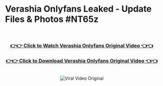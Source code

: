 # Verashia Onlyfans Leaked - Update Files & Photos #NT65z


<br>
<div align="center">
<h3><a href="https://links2leaks.com/verashia" rel="nofollow">👉👉 Click to Watch Verashia Onlyfans Original Video 👈👈</a></h3>
<h3><a href="https://links2leaks.com/verashia" rel="nofollow">👉👉 Click to Download Verashia Onlyfans Original Video 👈👈</a></h3>
<br>
<a href="https://links2leaks.com/verashia" rel="nofollow"><img src="https://i.ibb.co/Gkj2r4b/banner.png" alt="Viral Video Original" style="max-width: 100%; display: inline-block;" data-target="animated-image.originalImage"></a>
</div>